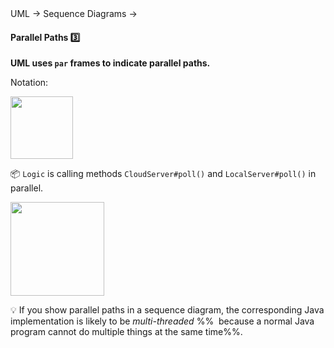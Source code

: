 <div id="path">UML → Sequence Diagrams →</div>

<div id="title">

#### Parallel Paths :three:

</div>

<div id="body">

**UML uses `par` frames to indicate parallel paths.**

Notation:

<img src="{{baseUrl}}/uml/sequenceDiagrams/parallelPaths/images/notation.png" height="100" />
<p/>

<tip-box>

:package: `Logic` is calling methods `CloudServer#poll()` and `LocalServer#poll()` in parallel.

<img src="{{baseUrl}}/uml/sequenceDiagrams/parallelPaths/images/logicServerData.png" height="150" />
<p/>

<tip-box> 

:bulb: If you show parallel paths in a sequence diagram, the corresponding Java implementation is likely to be _multi-threaded_ %%&nbsp; because a normal Java program cannot do multiple things at the same time%%.

</tip-box>

</tip-box>

</div>

<div id="extras">
</div>